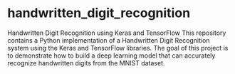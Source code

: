 # handwritten_digit_recognition
Handwritten Digit Recognition using Keras and TensorFlow This repository contains a Python implementation of a Handwritten Digit Recognition system using the Keras and TensorFlow libraries. The goal of this project is to demonstrate how to build a deep learning model that can accurately recognize handwritten digits from the MNIST dataset.
